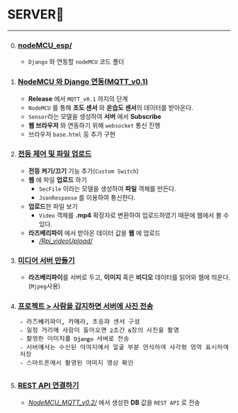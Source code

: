 # SERVER💒
---
0. ### [nodeMCU_esp/](./nodeMCU_esp/)
   - `Django` 와 연동할 `nodeMCU` 코드 폴더 
1. ### [NodeMCU 와 Django 연동(MQTT_v0.1)](./NodeMCU_MQTT/)
   - **Release** 에서 `MQTT_v0.1` 까지의 단계
   -   `NodeMCU` 를 통해 **조도 센서** 와 **온습도 센서**의 데이터를 받아온다.
   -   `Sensor`라는 모델을 생성하여 **서버** 에서 **Subscribe**
   -   **웹 브라우저** 와 연동하기 위해 `websocket` 통신 진행
   -   브라우저 `base.html` 등 추가 구현
2. ### [전등 제어 및 파일 업로드](./NodeMCU_MQTT_v0.2/)
   - **전등 켜기/끄기** 기능 추가(`Custom Switch`)
   - **웹** 에 파일 **업로드** 하기
     - `SecFile` 이라는 모델을 생성하여 **파일** 객체를 만든다.
     - `JsonResponse` 를 이용하여 통신한다.
   - **업로드**한 파일 보기
     - `Video` 객체를 **.mp4** 확장자로 변환하여 업로드하였기 때문에 웹에서 볼 수 있다.
   - **라즈베리파이** 에서 받아온 데이터 값을 **웹** 에 업로드
     - *[/Rpi_videoUpload/](./Rpi_videoUpload/)*
3. ### [미디어 서버 만들기](./RpiServer/) 
   - **라즈베리파이**를 서버로 두고, **이미지** 혹은 **비디오** 데이터를 읽어와 웹에 띄운다. (`Mjpeg`사용) 
4. ### [프로젝트 > 사람을 감지하면 서버에 사진 전송](NodeMCU_MQTT_v0.3)

   ![](./img/v3_img.PNG) 
5. ### [REST API 연결하기](NodeMCU_MQTT_v0.4)
   - *[NodeMCU_MQTT_v0.2/](./NodeMCU_MQTT_v0.2/)*  에서 생성한 **DB** 값을 `REST API` 로 전송